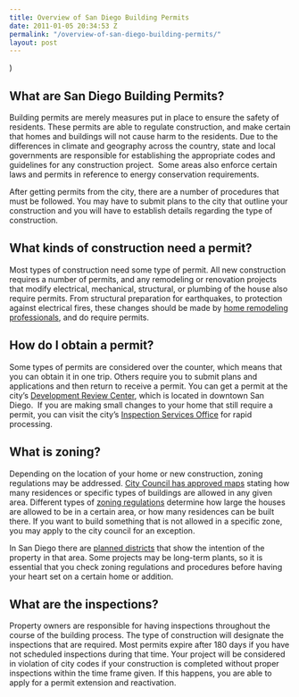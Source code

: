 ```yaml
---
title: Overview of San Diego Building Permits
date: 2011-01-05 20:34:53 Z
permalink: "/overview-of-san-diego-building-permits/"
layout: post
---
```


)
<h2>What  are San Diego Building Permits?</h2>
Building permits are merely measures put in  place to ensure the safety of residents. These permits are able to regulate  construction, and make certain that homes and buildings will not cause harm to  the residents. Due to the differences in climate and geography across the  country, state and local governments are responsible for establishing the  appropriate codes and guidelines for any construction project.  Some areas also enforce certain laws and  permits in reference to energy conservation requirements.

After getting permits from the city, there  are a number of procedures that must be followed. You may have to submit plans  to the city that outline your construction and you will have to establish  details regarding the type of construction.
<h2>What kinds of construction need a permit?</h2>
Most types of construction need some type of  permit. All new construction requires a number of permits, and any remodeling  or renovation projects that modify electrical, mechanical, structural, or  plumbing of the house also require permits. From structural preparation for  earthquakes, to protection against electrical fires, these changes should be  made by <a href="http://www.murraylampert.com/about/">home remodeling professionals</a>, and do require permits.
<h2>How do I obtain a permit?</h2>
Some types of permits are considered over the  counter, which means that you can obtain it in one trip. Others require you to  submit plans and applications and then return to receive a permit. You can get  a permit at the city’s <a href="http://www.sandiego.gov/development-services/contact/servmap1.shtml">Development  Review Center</a>, which is located in downtown San Diego.  If you are making small changes to your home  that still require a permit, you can visit the city’s <a href="http://www.sandiego.gov/development-services/contact/servmap2.shtml">Inspection  Services Office</a> for rapid processing.
<h2>What is zoning?</h2>
Depending on the location of your home or new  construction, zoning regulations may be addressed. <a href="http://www.sandiego.gov/development-services/zoning/zoning.shtml">City Council has approved  maps</a> stating how many residences or specific types of buildings are allowed in  any given area. Different types of <a href="http://www.co.san-diego.ca.us/dplu/zoning/index.html">zoning regulations</a> determine how large the  houses are allowed to be in a certain area, or how many residences can be built  there. If you want to build something that is not allowed in a specific zone,  you may apply to the city council for an exception.

In San Diego there are <a href="http://www.sandiego.gov/planning/overview/">planned districts</a> that  show the intention of the property in that area. Some projects may be long-term  plants, so it is essential that you check zoning regulations and procedures  before having your heart set on a certain home or addition.
<h2>What are the inspections?</h2>
Property owners are responsible for having  inspections throughout the course of the building process. The type of  construction will designate the inspections that are required. Most permits  expire after 180 days if you have not scheduled inspections during that time.  Your project will be considered in violation of city codes if your construction  is completed without proper inspections within the time frame given. If this  happens, you are able to apply for a permit extension and reactivation.
